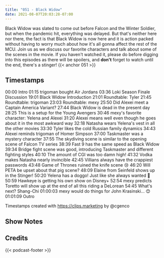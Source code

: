 ```yaml
---
title: "051 - Black Widow"
date: 2021-08-07T20:03:28-07:00
---
```

Black Widow was slated to come out before Falcon and the Winter Soldier, but when the pandemic hit, everything was delayed. But that's neither here nor there, the fact is that Black Widow is now here and it is action packed without having to worry much about how it's all gonna affect the rest of the MCU. Join us as we discuss our favorite characters and talk about some of the scenes in the movie. If you haven't watched it, please do before digging into this episodes as there will be spoilers, and **don't** forget to watch until the end, there's a stinger!
{{< anchor 051 >}}
<!--more-->

## Timestamps
00:00 Intro
01:15 trigoman bought Air Jordans
03:36 Loki Season Finale Discussion
19:01 Black Widow Introduction
21:01 Roundtable: Tyler
21:45 Roundtable: trigoman
23:03 Roundtable: mexy
25:50 Did Alexei meet a Captain America Variant?
27:44 Black Widow is dead in the present day
28:25 This is a setup for the Young Avengers
30:46 mexy's favorite character: Yelena and Alexei
31:20 Alexei means well even though he goes about it in the most awkward way
32:18 Natasha wears Yelena's vest in all the other movies
33:30 Tyler likes the cold Russian family dynamics
34:43 Alexei reminds trigoman of Homer Simpson
37:00 Taskmaster was a mystery character
37:55 The skydiving scene is similar to the opening scene of Falcon TV series
38:39 Fast 9 has the same speed as Black Widow
39:34 Bridge fight scene was good, introducing Taskmaster and different fighting styles
40:10 The amount of CGI was too damn high!
41:32 Vodka makes Natasha nearly invincible
42:45 Villians always have the crappiest passwords
43:48 Game of Thrones ruined the knife scene 😢
46:20 Will PETA be upset about that pig scene?
48:09 Elaine from Seinfeld shows up in the Stinger!
50:20 Yelena has a doggo! Just like she always wanted 🐶
50:59 Hawkeye is getting his own show on Disney+
52:54 mexy predicts Toretto will show up at the end of all this riding a DeLorean
54:45 What's next? Shang-Chi
01:00:03 mexy would do things for John Krasinski... 😊
01:01:09 Outro

Timestamps created with https://clips.marketing by @cgenco

## Show Notes

## Credits
{{< podcast-footer >}}
